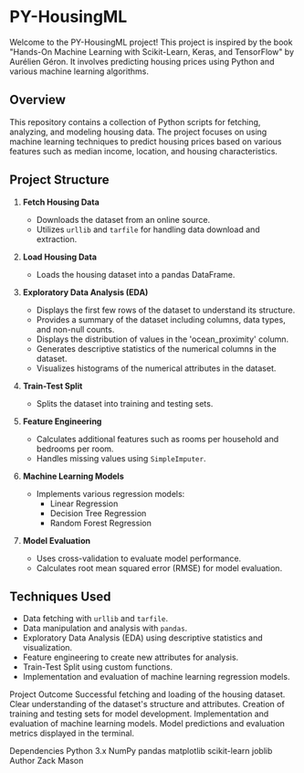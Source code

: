 # PY-HousingML

Welcome to the PY-HousingML project! This project is inspired by the book "Hands-On Machine Learning with Scikit-Learn, Keras, and TensorFlow" by Aurélien Géron. It involves predicting housing prices using Python and various machine learning algorithms.

## Overview

This repository contains a collection of Python scripts for fetching, analyzing, and modeling housing data. The project focuses on using machine learning techniques to predict housing prices based on various features such as median income, location, and housing characteristics.

## Project Structure

1. **Fetch Housing Data**
   - Downloads the dataset from an online source.
   - Utilizes `urllib` and `tarfile` for handling data download and extraction.

2. **Load Housing Data**
   - Loads the housing dataset into a pandas DataFrame.

3. **Exploratory Data Analysis (EDA)**
   - Displays the first few rows of the dataset to understand its structure.
   - Provides a summary of the dataset including columns, data types, and non-null counts.
   - Displays the distribution of values in the 'ocean_proximity' column.
   - Generates descriptive statistics of the numerical columns in the dataset.
   - Visualizes histograms of the numerical attributes in the dataset.

4. **Train-Test Split**
   - Splits the dataset into training and testing sets.

5. **Feature Engineering**
   - Calculates additional features such as rooms per household and bedrooms per room.
   - Handles missing values using `SimpleImputer`.

6. **Machine Learning Models**
   - Implements various regression models:
     - Linear Regression
     - Decision Tree Regression
     - Random Forest Regression

7. **Model Evaluation**
   - Uses cross-validation to evaluate model performance.
   - Calculates root mean squared error (RMSE) for model evaluation.

## Techniques Used
- Data fetching with `urllib` and `tarfile`.
- Data manipulation and analysis with `pandas`.
- Exploratory Data Analysis (EDA) using descriptive statistics and visualization.
- Feature engineering to create new attributes for analysis.
- Train-Test Split using custom functions.
- Implementation and evaluation of machine learning regression models.

Project Outcome
Successful fetching and loading of the housing dataset.
Clear understanding of the dataset's structure and attributes.
Creation of training and testing sets for model development.
Implementation and evaluation of machine learning models.
Model predictions and evaluation metrics displayed in the terminal.

Dependencies
Python 3.x
NumPy
pandas
matplotlib
scikit-learn
joblib
Author
Zack Mason
